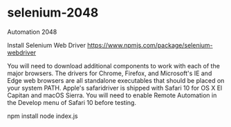 # selenium-2048
Automation 2048

Install Selenium Web Driver
https://www.npmjs.com/package/selenium-webdriver

You will need to download additional components to work with each of the major browsers. The drivers for Chrome, Firefox, and Microsoft's IE and Edge web browsers are all standalone executables that should be placed on your system PATH. Apple's safaridriver is shipped with Safari 10 for OS X El Capitan and macOS Sierra. You will need to enable Remote Automation in the Develop menu of Safari 10 before testing.

npm install
node index.js
